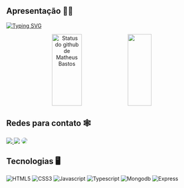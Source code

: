 ## Apresentação 👦🏽
[![Typing SVG](https://readme-typing-svg.herokuapp.com/?color=FFFFFF&size=40&center=true&vCenter=true&align=center&width=1500&lines=OII,+prazer!+Meu+nome+é+Matheus+Bastos;Tenho+19+anos+;Atualmente+curso+Análise+e+Desenvolvimento+de+Sistemas;E+estou+aprendendo+typescript+e+o+banco+de+dados+prisma;Seja+bem-vindo(a)+ao+meu+perfil!+:%29)](https://git.io/typing-svg)

<div align="center" height="90%">  
  <img width="39.5%" height="190px" src="https://github-readme-stats.vercel.app/api?username=bastosmatheus&show_icons=true&count_private=true&hide_border=true&title_color=ffffff&icon_color=191CB4&text_color=ffffff&bg_color=000005" alt="Status do github de Matheus Bastos" /> 
  <img width="35.5%" height="190px" src="https://github-readme-stats.vercel.app/api/top-langs/?username=bastosmatheus&layout=compact&hide_border=true&title_color=ffffff&text_color=ff91a4&bg_color=000005" />
</div>

## Redes para contato 🕸
<div display: 'inline-block'> 
<a href="https://www.instagram.com/_mthsb/" target="_blank"><img src="https://img.shields.io/badge/-Instagram-%23E4405F?style=for-the-badge&logo=instagram&logoColor=white"</a>
<a href = "mailto:matheusbastosandrade@gmail.com" target="_blank"> <img src="https://img.shields.io/badge/-Gmail-%23333?style=for-the-badge&logo=gmail&logoColor=white" target="_blank"></a>
<a href="https://www.linkedin.com/in/matheus-bastos-de-andrade-b380431a3/" target="_blank"><img src="https://img.shields.io/badge/-LinkedIn-%230077B5?style=for-the-badge&logo=linkedin&logoColor=white" style="border-radius: 30px" target="_blank"></a> 
 </div>

## Tecnologias 🖥
<div display: 'inline-block'>
    <img alt='HTML5' src='https://img.shields.io/badge/HTML5-E34F26?style=for-the-badge&logo=html5&logoColor=white'>
    <img alt='CSS3' src='https://img.shields.io/badge/CSS3-1572B6?style=for-the-badge&logo=css3&logoColor=white'>
    <img alt='Javascript' src='https://img.shields.io/badge/JavaScript-yellow?style=for-the-badge&logo=javascript&logoColor=white'>
    <img alt='Typescript' src='https://img.shields.io/badge/TypeScript-007ACC?style=for-the-badge&logo=typescript&logoColor=white'>
    <img alt='Mongodb' src='https://img.shields.io/badge/MongoDB-4EA94B?style=for-the-badge&logo=mongodb&logoColor=white'>
    <img alt='Express' src='https://img.shields.io/badge/Express-FFFFFF?style=for-the-badge&logo=express&logoColor=black'>
</div>

